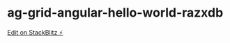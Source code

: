 # ag-grid-angular-hello-world-razxdb

[Edit on StackBlitz ⚡️](https://stackblitz.com/edit/ag-grid-angular-hello-world-razxdb)